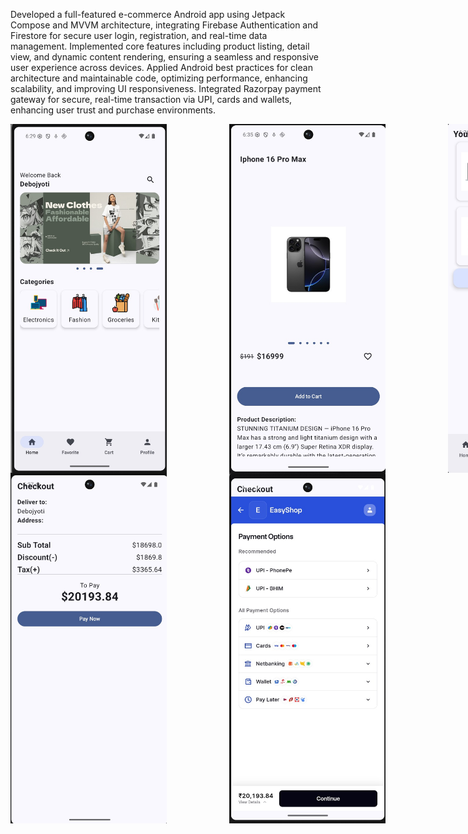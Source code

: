 Developed a full-featured e-commerce Android app using Jetpack Compose and MVVM architecture, integrating Firebase Authentication and Firestore for secure user login, registration, and real-time data management.
Implemented core features including product listing, detail view, and dynamic content rendering, ensuring a seamless and responsive user experience across devices.
Applied Android best practices for clean architecture and maintainable code, optimizing performance, enhancing scalability, and improving UI responsiveness.
Integrated Razorpay payment gateway for secure, real-time transaction via UPI, cards and wallets, enhancing user trust and purchase environments.


<div style="display: flex; gap: 100px;">
  <img src="https://github.com/Deysdeveloper/EasyShop/blob/master/WhatsApp%20Image%20Aug%202%202025%20(2).jpeg?raw=true" width="250"/>
  <img src="https://github.com/Deysdeveloper/EasyShop/blob/master/WhatsApp%20Image%20Aug%202%202025%20(3).jpeg?raw=true" width="250"/>
  <img src="https://github.com/Deysdeveloper/EasyShop/blob/master/WhatsApp%20Image%20Aug%202%202025%20(4).jpeg?raw=true" width="250"/>
</div>

<div style="display: flex; gap: 100px;">
  <img src="https://github.com/Deysdeveloper/EasyShop/blob/master/WhatsApp%20Image%20Aug%202%202025%20(5).jpeg?raw=true" width="250"/>
  <img src="https://github.com/Deysdeveloper/EasyShop/blob/master/WhatsApp%20Image%20Aug%202%202025%20(6).jpeg?raw=true" width="250"/>
</div>




